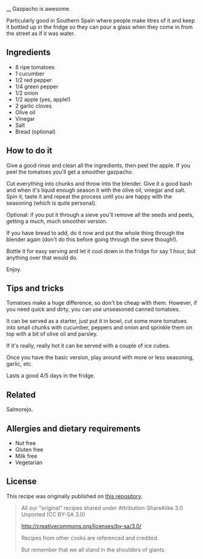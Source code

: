 […](index.md)
Gazpacho is awesome.

Particularly good in Southern Spain where people make litres of it and keep it bottled up in the fridge so they can pour a glass when they come in from the street as if it was water.

## Ingredients

* 8 ripe tomatoes
* 1 cucumber
* 1/2 red pepper
* 1/4 green pepper
* 1/2 onion
* 1/2 apple (yes, apple!)
* 2 garlic cloves 
* Olive oil
* Vinegar
* Salt
* Bread (optional)

## How to do it

Give a good rinse and clean all the ingredients, then peel the apple. If you peel the tomatoes you'll get a smoother gazpacho.

Cut everything into chunks and throw into the blender. Give it a good bash and when it's liquid enough season it with the olive oil, vinegar and salt. Spin it, taste it and repeat the process until you are happy with the seasoning (which is quite personal).

Optional: if you put it through a sieve you'll remove all the seeds and peels, getting a much, much smoother version.

If you have bread to add, do it now and put the whole thing through the blender again (don't do this before going through the sieve though!).

Bottle it for easy serving and let it cool down in the fridge for say 1 hour, but anything over that would do.

Enjoy.

## Tips and tricks

Tomatoes make a huge difference, so don't be cheap with them. However, if you need quick and dirty, you can use unseasoned canned tomatoes.

It can be served as a starter, just put it in bowl, cut some more tomatoes into small chunks with cucumber, peppers and onion and sprinkle them on top with a bit of olive oil and parsley. 

If it's really, really hot it can be served with a couple of ice cubes.

Once you have the basic version, play around with more or less seasoning, garlic, etc.

Lasts a good 4/5 days in the fridge.

## Related

Salmorejo.

## Allergies and dietary requirements

* Nut free
* Gluten free
* Milk free
* Vegetarian

## License

This recipe was originally published on [this repository](https://github.com/ustwo/recipe-book).

> All our "original" recipes shared under Attribution-ShareAlike 3.0 Unported (CC BY-SA 3.0)
>
> http://creativecommons.org/licenses/by-sa/3.0/
>
> Recipes from other cooks are referenced and credited.
>
> But remember that we all stand in the shoulders of giants.
